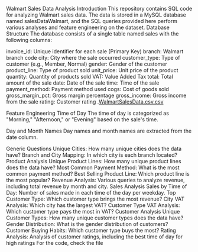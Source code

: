 Walmart Sales Data Analysis
Introduction
This repository contains SQL code for analyzing Walmart sales data. The data is stored in a MySQL database named salesDataWalmart, and the SQL queries provided here perform various analyses and feature engineering on the dataset.
Database Structure
The database consists of a single table named sales with the following columns:

invoice_id: Unique identifier for each sale (Primary Key)
branch: Walmart branch code
city: City where the sale occurred
customer_type: Type of customer (e.g., Member, Normal)
gender: Gender of the customer
product_line: Type of product sold
unit_price: Unit price of the product
quantity: Quantity of products sold
VAT: Value Added Tax
total: Total amount of the sale
date: Date of the sale
time: Time of the sale
payment_method: Payment method used
cogs: Cost of goods sold
gross_margin_pct: Gross margin percentage
gross_income: Gross income from the sale
rating: Customer rating
.[WalmartSalesData.csv.csv](https://github.com/rohitp5551/Walmart-Sales-Analysis/files/13731395/WalmartSalesData.csv.csv)

Feature Engineering
Time of Day
The time of day is categorized as "Morning," "Afternoon," or "Evening" based on the sale's time.

Day and Month Names
Day names and month names are extracted from the date column.

Generic Questions
Unique Cities: How many unique cities does the data have?
Branch and City Mapping: In which city is each branch located?
Product Analysis
Unique Product Lines: How many unique product lines does the data have?
Most Common Payment Method: What is the most common payment method?
Best Selling Product Line: Which product line is the most popular?
Revenue Analysis: Various queries to analyze revenue, including total revenue by month and city.
Sales Analysis
Sales by Time of Day: Number of sales made in each time of the day per weekday.
Top Customer Type: Which customer type brings the most revenue?
City VAT Analysis: Which city has the largest VAT?
Customer Type VAT Analysis: Which customer type pays the most in VAT?
Customer Analysis
Unique Customer Types: How many unique customer types does the data have?
Gender Distribution: What is the gender distribution of customers?
Customer Buying Habits: Which customer type buys the most?
Rating Analysis: Analysis of customer ratings, including the best time of day for high ratings
For the code, check the  file
